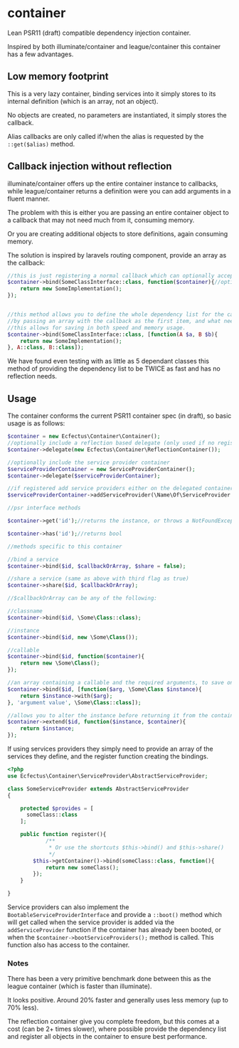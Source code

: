 # container

Lean PSR11 (draft) compatible dependency injection container.

Inspired by both illuminate/container and league/container this container has a few advantages.

## Low memory footprint

This is a very lazy container, binding services into it simply stores to its internal definition (which is an array, not an object).

No objects are created, no parameters are instantiated, it simply stores the callback.

Alias callbacks are only called if/when the alias is requested by the ```::get($alias)``` method.

## Callback injection without reflection

illuminate/container offers up the entire container instance to callbacks, while league/container returns a definition were you can add arguments in a fluent manner.

The problem with this is either you are passing an entire container object to a callback that may not need much from it, consuming memory.

Or you are creating additional objects to store definitions, again consuming memory.

The solution is inspired by laravels routing component, provide an array as the callback:

```php
//this is just registering a normal callback which can optionally accept the container instance.
$container->bind(SomeClassInterface::class, function($container){//optionally get the passed in container, this is default
    return new SomeImplementation();
});


//this method allows you to define the whole dependency list for the callback
//by passing an array with the callback as the first item, and what needs to be passed to it as the rest of the array
//this allows for saving in both speed and memory usage.
$container->bind(SomeClassInterface::class, [function(A $a, B $b){
    return new SomeImplementation();
}, A::class, B::class]);
```

We have found even testing with as little as 5 dependant classes this method of providing the dependency list to be TWICE as fast and has no reflection needs.

## Usage

The container conforms the current PSR11 container spec (in draft), so basic usage is as follows:

```php
$container = new Ecfectus\Container\Container();
//optionally include a reflection based delegate (only used if no registration exists, this is required if you plan on using the service provider container as well)
$container->delegate(new Ecfectus\Container\ReflectionContainer());

//optionally include the service provider container
$serviceProviderContainer = new ServiceProviderContainer();
$container->delegate($serviceProviderContainer);

//if registered add service providers either on the delegated container OR on the main container via the use of magic methods
$serviceProviderContainer->addServiceProvider(\Name\Of\ServiceProvider::class);//must extend the \Ecfectus\Container\ServiceProvider\AbstractServiceProvider class

//psr interface methods

$container->get('id');//returns the instance, or throws a NotFoundException

$container->has('id');//returns bool

//methods specific to this container

//bind a service
$container->bind($id, $callbackOrArray, $share = false);

//share a service (same as above with third flag as true)
$container->share($id, $callbackOrArray);

//$callbackOrArray can be any of the following:

//classname
$container->bind($id, \Some\Class::class);

//instance
$container->bind($id, new \Some\Class());

//callable
$container->bind($id, function($container){
    return new \Some\Class();
});

//an array containing a callable and the required arguments, to save on using reflection (better performance)
$container->bind($id, [function($arg, \Some\Class $instance){
    return $instance->with($arg);
}, 'argument value', \Some\Class::class]);

//allows you to alter the instance before returning it from the container, you must return the instance
$container->extend($id, function($instance, $container){
    return $instance;
});
```
If using services providers they simply need to provide an array of the services they define, and the register function creating the bindings.

```php
<?php
use Ecfectus\Container\ServiceProvider\AbstractServiceProvider;

class SomeServiceProvider extends AbstractServiceProvider
{

    protected $provides = [
      someClass::class
    ];

    public function register(){
            /**
             * Or use the shortcuts $this->bind() and $this->share()
             */
        $this->getContainer()->bind(someClass::class, function(){
            return new someClass();
        });
    }

}
```

Service providers can also implement the ```BootableServiceProviderInterface``` and provide a ```::boot()``` method which will get called when the service provider
is added via the ```addServiceProvider``` function if the container has already been booted, or when the ```$container->bootServiceProviders();``` method is called.
This function also has access to the container.

### Notes

There has been a very primitive benchmark done between this as the league container (which is faster than illuminate).

It looks positive. Around 20% faster and generally uses less memory (up to 70% less).

The reflection container give you complete freedom, but this comes at a cost (can be 2+ times slower), where possible provide the dependency list and register all
objects in the container to ensure best performance.
